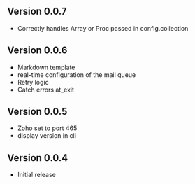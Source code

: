 ## Version 0.0.7

* Correctly handles Array or Proc passed in config.collection

## Version 0.0.6

* Markdown template
* real-time configuration of the mail queue
* Retry logic
* Catch errors at_exit

## Version 0.0.5

* Zoho set to port 465
* display version in cli

## Version 0.0.4

* Initial release